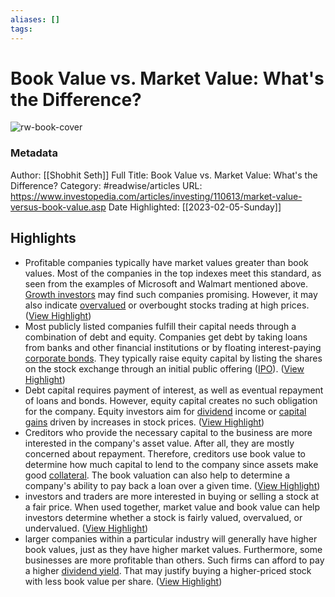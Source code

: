 ```yaml
---
aliases: []
tags:
---
```

# Book Value vs. Market Value: What's the Difference?

![rw-book-cover](https://www.investopedia.com/thmb/j2VPAmQazyEhCymeYmNAU2bosys=/1500x0/filters:no_upscale():max_bytes(150000):strip_icc()/GettyImages-1163568198-b6cea71a0e92435ca5add00ee1ff1049.jpg)
### Metadata
Author: [[Shobhit Seth]]
Full Title: Book Value vs. Market Value: What's the Difference?
Category: #readwise/articles
URL: https://www.investopedia.com/articles/investing/110613/market-value-versus-book-value.asp
Date Highlighted: [[2023-02-05-Sunday]]

## Highlights
- Profitable companies typically have market values greater than book values. Most of the companies in the top indexes meet this standard, as seen from the examples of Microsoft and Walmart mentioned above. [Growth investors](https://www.investopedia.com/terms/g/growthinvesting.asp) may find such companies promising. However, it may also indicate [overvalued](https://www.investopedia.com/terms/o/overvalued.asp) or overbought stocks trading at high prices. ([View Highlight](https://read.readwise.io/read/01grfnereq05yxqt9xnfjyp0qk))
- Most publicly listed companies fulfill their capital needs through a combination of debt and equity. Companies get debt by taking loans from banks and other financial institutions or by floating interest-paying [corporate bonds](https://www.investopedia.com/terms/c/corporatebond.asp). They typically raise equity capital by listing the shares on the stock exchange through an initial public offering ([IPO](https://www.investopedia.com/terms/i/ipo.asp)). ([View Highlight](https://read.readwise.io/read/01grfnddg6b5xjhnc0545pmhjk))
- Debt capital requires payment of interest, as well as eventual repayment of loans and bonds. However, equity capital creates no such obligation for the company. Equity investors aim for [dividend](https://www.investopedia.com/terms/d/dividend.asp) income or [capital gains](https://www.investopedia.com/terms/c/capitalgain.asp) driven by increases in stock prices. ([View Highlight](https://read.readwise.io/read/01grfnc2t2s717ecgvq50pqh6a))
- Creditors who provide the necessary capital to the business are more interested in the company's asset value. After all, they are mostly concerned about repayment. Therefore, creditors use book value to determine how much capital to lend to the company since assets make good [collateral](https://www.investopedia.com/terms/c/collateral.asp). The book valuation can also help to determine a company's ability to pay back a loan over a given time. ([View Highlight](https://read.readwise.io/read/01grfndsbken46bb9xqya63bcj))
- investors and traders are more interested in buying or selling a stock at a fair price. When used together, market value and book value can help investors determine whether a stock is fairly valued, overvalued, or undervalued. ([View Highlight](https://read.readwise.io/read/01grfne0e3kkhy22h5h2ccmcz2))
- larger companies within a particular industry will generally have higher book values, just as they have higher market values. Furthermore, some businesses are more profitable than others. Such firms can afford to pay a higher [dividend yield](https://www.investopedia.com/terms/d/dividendyield.asp). That may justify buying a higher-priced stock with less book value per share. ([View Highlight](https://read.readwise.io/read/01grfnftqdbnv75dhszsxvg3sg))
